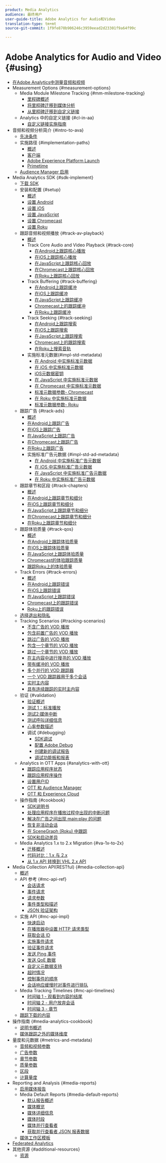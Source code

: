 ```yaml
---
product: Media Analytics
audience: 最终用户
user-guide-title: Adobe Analytics for Audio和Video
translation-type: tm+mt
source-git-commit: 1f9fe870b906246c3959eead2d23301f9a64f99c

---
```



# Adobe Analytics for Audio and Video {#using}

+ [在Adobe Analytics中测量音频和视频](media-overview.md)
+ Measurement Options {#measurement-options}
   + Media Module Milestone Tracking {#mm-milestone-tracking}
      + [里程碑概述](measurement-options/mm-milestone-tracking/milestone-overview.md)
      + [将里程碑迁移到媒体分析](measurement-options/mm-milestone-tracking/migrate-ms-to-va.md)
      + [从里程碑迁移到自定义链接](measurement-options/mm-milestone-tracking/migrate-ms-to-cl.md)
   + Analytics 中的自定义链接 {#cl-in-aa}
      + [自定义链接实施指南](measurement-options/cl-in-aa/cl-impl-guide.md)
+ 音频和视频分析简介 {#intro-to-ava}
   + [先决条件](intro-to-ava/prereqs.md)
   + 实施路径 {#implementation-paths}
      + [概述](intro-to-ava/implementation-paths/implementation-paths.md)
      + [客户端](intro-to-ava/implementation-paths/client-side-path.md)
      + [Adobe Experience Platform Launch](intro-to-ava/implementation-paths/launch-path.md)
      + [Primetime](intro-to-ava/implementation-paths/primetime-path.md)
   + [Audience Manager 启用](intro-to-ava/am-enablement.md)
+ Media Analytics SDK {#sdk-implement}
   + [下载 SDK](sdk-implement/download-sdks.md)
   + 安装和配置 {#setup}
      + [概述](sdk-implement/setup/setup-overview.md)
      + [设置 Android](sdk-implement/setup/set-up-android.md)
      + [设置 iOS](sdk-implement/setup/set-up-ios.md)
      + [设置 JavaScript](sdk-implement/setup/set-up-js.md)
      + [设置 Chromecast](sdk-implement/setup/set-up-chromecast.md)
      + [设置 Roku](sdk-implement/setup/set-up-roku.md)
   + 跟踪音频和视频播放 {#track-av-playback}
      + [概述](sdk-implement/track-av-playback/track-core-overview.md)
      + Track Core Audio and Video Playback {#track-core}
         + [在Android上跟踪核心播放](sdk-implement/track-av-playback/track-core/track-core-android.md)
         + [在iOS上跟踪核心播放](sdk-implement/track-av-playback/track-core/track-core-ios.md)
         + [在JavaScript上跟踪核心回放](sdk-implement/track-av-playback/track-core/track-core-js.md)
         + [在Chromecast上跟踪核心回放](sdk-implement/track-av-playback/track-core/track-core-chromecast.md)
         + [在Roku上跟踪核心回放](sdk-implement/track-av-playback/track-core/track-core-roku.md)
      + Track Buffering {#track-buffering}
         + [在Android上跟踪缓冲](sdk-implement/track-av-playback/track-buffering/track-buffering-android.md)
         + [在iOS上跟踪缓冲](sdk-implement/track-av-playback/track-buffering/track-buffering-ios.md)
         + [在JavaScript上跟踪缓冲](sdk-implement/track-av-playback/track-buffering/track-buffering-js.md)
         + [Chromecast上的跟踪缓冲](sdk-implement/track-av-playback/track-buffering/track-buffering-chromecast.md)
         + [在Roku上跟踪缓冲](sdk-implement/track-av-playback/track-buffering/track-buffering-roku.md)
      + Track Seeking {#track-seeking}
         + [在Android上跟踪搜索](sdk-implement/track-av-playback/track-seeking/track-seeking-android.md)
         + [在iOS上跟踪搜索](sdk-implement/track-av-playback/track-seeking/track-seeking-ios.md)
         + [在JavaScript上跟踪搜索](sdk-implement/track-av-playback/track-seeking/track-seeking-js.md)
         + [Chromecast上的跟踪搜索](sdk-implement/track-av-playback/track-seeking/track-seeking-chromecast.md)
         + [在Roku上搜索音轨](sdk-implement/track-av-playback/track-seeking/track-seeking-roku.md)
      + 实施标准元数据{#impl-std-metadata}
         + [在 Android 中实施标准元数据](sdk-implement/track-av-playback/impl-std-metadata/impl-std-metadata-android.md)
         + [在 iOS 中实施标准元数据](sdk-implement/track-av-playback/impl-std-metadata/impl-std-metadata-ios.md)
         + [iOS元数据密钥](sdk-implement/track-av-playback/impl-std-metadata/ios-metadata-keys.md)
         + [在 JavaScript 中实施标准元数据](sdk-implement/track-av-playback/impl-std-metadata/impl-std-metadata-js.md)
         + [在 Chromecast 中实施标准元数据](sdk-implement/track-av-playback/impl-std-metadata/impl-std-metadata-chromecast.md)
         + [标准元数据参数- Chromecast](sdk-implement/track-av-playback/impl-std-metadata/chromecast-metadata.md)
         + [在 Roku 中实施标准元数据](sdk-implement/track-av-playback/impl-std-metadata/impl-std-metadata-roku.md)
         + [标准元数据参数- Roku](sdk-implement/track-av-playback/impl-std-metadata/roku-metadata.md)
   + 跟踪广告 {#track-ads}
      + [概述](sdk-implement/track-ads/track-ads-overview.md)
      + [在Android上跟踪广告](sdk-implement/track-ads/track-ads-android.md)
      + [在iOS上跟踪广告](sdk-implement/track-ads/track-ads-ios.md)
      + [在JavaScript上跟踪广告](sdk-implement/track-ads/track-ads-js.md)
      + [在Chromecast上跟踪广告](sdk-implement/track-ads/track-ads-chromecast.md)
      + [在Roku上跟踪广告](sdk-implement/track-ads/track-ads-roku.md)
      + 实施标准广告元数据 {#impl-std-ad-metadata}
         + [在 Android 中实施标准广告元数据](sdk-implement/track-ads/impl-std-ad-metadata/impl-std-ad-metadata-android.md)
         + [在 iOS 中实施标准广告元数据](sdk-implement/track-ads/impl-std-ad-metadata/impl-std-ad-metadata-ios.md)
         + [在 JavaScript 中实施标准广告元数据](sdk-implement/track-ads/impl-std-ad-metadata/impl-std-ad-metadata-js.md)
         + [在 Roku 中实施标准广告元数据](sdk-implement/track-ads/impl-std-ad-metadata/impl-std-ad-metadata-roku.md)
   + 跟踪章节和区段 {#track-chapters}
      + [概述](sdk-implement/track-chapters/track-chapters-overview.md)
      + [在Android上跟踪章节和细分](sdk-implement/track-chapters/track-chapters-android.md)
      + [在iOS上跟踪章节和细分](sdk-implement/track-chapters/track-chapters-ios.md)
      + [在JavaScript上跟踪章节和细分](sdk-implement/track-chapters/track-chapters-js.md)
      + [在Chromecast上跟踪章节和细分](sdk-implement/track-chapters/track-chapters-chromecast.md)
      + [在Roku上跟踪章节和细分](sdk-implement/track-chapters/track-chapters-roku.md)
   + 跟踪体验质量 {#track-qos}
      + [概述](sdk-implement/track-qos/track-qos-overview.md)
      + [在Android上跟踪体验质量](sdk-implement/track-qos/track-qos-android.md)
      + [在iOS上跟踪体验质量](sdk-implement/track-qos/track-qos-ios.md)
      + [在JavaScript上跟踪体验质量](sdk-implement/track-qos/track-qos-js.md)
      + [Chromecast的体验跟踪质量](sdk-implement/track-qos/track-qos-chromecast.md)
      + [跟踪Roku上的体验质量](sdk-implement/track-qos/track-qos-roku.md)
   + Track Errors {#track-errors}
      + [概述](sdk-implement/track-errors/track-errors-overview.md)
      + [在Android上跟踪错误](sdk-implement/track-errors/track-errors-android.md)
      + [在iOS上跟踪错误](sdk-implement/track-errors/track-errors-ios.md)
      + [在JavaScript上跟踪错误](sdk-implement/track-errors/track-errors-js.md)
      + [Chromecast上的跟踪错误](sdk-implement/track-errors/track-errors-chromecast.md)
      + [Roku上的跟踪错误](sdk-implement/track-errors/track-errors-roku.md)
   + [选择退出和隐私](sdk-implement/opt-out-privacy.md)
   + Tracking Scenarios {#tracking-scenarios}
      + [不含广告的 VOD 播放](sdk-implement/tracking-scenarios/vod-no-intrs-details.md)
      + [包含前置广告的 VOD 播放](sdk-implement/tracking-scenarios/vod-preroll-ads.md)
      + [跳过广告的 VOD 播放](sdk-implement/tracking-scenarios/vod-skipped-ads.md)
      + [包含一个章节的 VOD 播放](sdk-implement/tracking-scenarios/vod-one-chapter.md)
      + [跳过一个章节的 VOD 播放](sdk-implement/tracking-scenarios/vod-skipped-chapter.md)
      + [在主内容中进行搜寻的 VOD 播放](sdk-implement/tracking-scenarios/vod-seeking.md)
      + [带有缓冲的 VOD 播放](sdk-implement/tracking-scenarios/vod-buffering.md)
      + [多个并行的 VOD 跟踪器](sdk-implement/tracking-scenarios/vod-multi-trackers.md)
      + [一个 VOD 跟踪器用于多个会话](sdk-implement/tracking-scenarios/vod-multi-track-one-session.md)
      + [实时主内容](sdk-implement/tracking-scenarios/live-main-content.md)
      + [具有连续跟踪的实时主内容](sdk-implement/tracking-scenarios/live-sequential.md)
   + 验证 {#validation}
      + [验证概述](sdk-implement/validation/validation-overview.md)
      + [测试 1：标准播放](sdk-implement/validation/test1-standard-playback.md)
      + [测试2:媒体中断](sdk-implement/validation/test2-media-interrupt.md)
      + [测试呼叫详细信息](sdk-implement/validation/test-call-details.md)
      + [心率参数描述](sdk-implement/validation/heartbeat-params.md)
      + 调试 {#debugging}
         + [SDK调试](sdk-implement/validation/debugging/sdk-debugging.md)
         + [配置 Adobe Debug](sdk-implement/validation/debugging/config-adobe-debug.md)
         + [创建新的调试报告](sdk-implement/validation/debugging/create-new-debug-report.md)
         + [调试功能板和报表](sdk-implement/validation/debugging/debug-dash-repts.md)
   + Analytics in OTT Apps {#analytics-with-ott}
      + [跟踪应用程序状态](sdk-implement/analytics-with-ott/track-app-states.md)
      + [跟踪应用程序操作](sdk-implement/analytics-with-ott/track-app-actions.md)
      + [设置用户ID](sdk-implement/analytics-with-ott/set-user-ids.md)
      + [OTT 和 Audience Manager](sdk-implement/analytics-with-ott/ott-am.md)
      + [OTT 和 Experience Cloud](sdk-implement/analytics-with-ott/ott-experience-cloud.md)
   + 操作指南 {#cookbook}
      + [SDK说明书](sdk-implement/cookbook/sdk-cookbook-overview.md)
      + [处理应用程序在播放过程中出现的中断问题](sdk-implement/cookbook/app-interrupts.md)
      + [解决在广告之间出现 main:play 的问题](sdk-implement/cookbook/fix-ad-play-ad.md)
      + [恢复非活动会话](sdk-implement/cookbook/resuming-inactive.md)
      + [在 SceneGraph (Roku) 中跟踪](sdk-implement/cookbook/sdk-track-scenegraph.md)
      + [SDK和启动差异](sdk-implement/cookbook/sdk-vs-launch-qoe.md)
   + Media Analytics 1.x to 2.x Migration {#va-1x-to-2x}
      + [迁移概述](sdk-implement/va-1x-to-2x/mig-1x-2x-overview.md)
      + [代码对比：1.x 与 2.x](sdk-implement/va-1x-to-2x/code-comparison-1x-2x.md)
      + [从 1.x API 转换到 VHL 2.x API](sdk-implement/va-1x-to-2x/1x-2x-api-change.md)
+ Media Collection API(RESTful) {#media-collection-api}
   + [概述](media-collection-api/mc-api-overview.md)
   + API 参考 {#mc-api-ref}
      + [会话请求](media-collection-api/mc-api-ref/mc-api-sessions-req.md)
      + [事件请求](media-collection-api/mc-api-ref/mc-api-events-req.md)
      + [请求参数](media-collection-api/mc-api-ref/mc-api-req-params.md)
      + [事件类型和描述](media-collection-api/mc-api-ref/mc-api-event-types.md)
      + [JSON 验证架构](media-collection-api/mc-api-ref/mc-api-json-validation.md)
   + 实施 API {#mc-api-impl}
      + [快速启动](media-collection-api/mc-api-impl/mc-api-quick-start.md)
      + [在播放器中设置 HTTP 请求类型](media-collection-api/mc-api-impl/mc-api-set-http-req.md)
      + [获取会话 ID](media-collection-api/mc-api-impl/mc-api-obtain-sid.md)
      + [实施事件请求](media-collection-api/mc-api-impl/mc-api-impl-events-req.md)
      + [验证事件请求](media-collection-api/mc-api-impl/mc-api-validate-reqs.md)
      + [发送 Ping 事件](media-collection-api/mc-api-impl/mc-api-sed-pings.md)
      + [发送 QoE 数据](media-collection-api/mc-api-impl/mc-api-sending-qoe.md)
      + [自定义元数据支持](media-collection-api/mc-api-impl/mc-api-custom-meta.md)
      + [超时情况](media-collection-api/mc-api-impl/mc-api-timeout.md)
      + [控制事件的顺序](media-collection-api/mc-api-impl/mc-api-ctrl-order.md)
      + [会话响应缓慢时对事件进行排队](media-collection-api/mc-api-impl/mc-api-queuing.md)
   + Media Tracking Timelines {#mc-api-timelines}
      + [时间轴 1 - 观看到内容的结尾](media-collection-api/mc-api-timelines/mc-api-timeline-1.md)
      + [时间轴 2 - 用户放弃会话](media-collection-api/mc-api-timelines/mc-api-timeline-2.md)
      + [时间轴 3 - 章节](media-collection-api/mc-api-timelines/mc-api-timeline-3.md)
   + [跟踪下载的内容](media-collection-api/track-downloaded-content.md)
+ 操作指南 {#media-analytics-cookbook}
   + [说明书概述](media-analytics-cookbook/cookbook-overview.md)
   + [媒体跟踪之外的媒体维度](media-analytics-cookbook/media-dimensions.md)
+ 量度和元数据 {#metrics-and-metadata}
   + [音频和视频参数](metrics-and-metadata/audio-video-parameters.md)
   + [广告参数](metrics-and-metadata/ad-parameters.md)
   + [章节参数](metrics-and-metadata/chapter-parameters.md)
   + [质量参数](metrics-and-metadata/quality-parameters.md)
   + [区段](metrics-and-metadata/segments.md)
   + [计算量度](metrics-and-metadata/calculated-metrics.md)
+ Reporting and Analysis {#media-reports}
   + [启用媒体报告](media-reports/media-reports-enable.md)
   + Media Default Reports {#media-default-reports}
      + [默认报告概述](media-reports/media-default-reports/default-reports-overview.md)
      + [媒体概览](media-reports/media-default-reports/media-reports-overview.md)
      + [媒体详细信息](media-reports/media-default-reports/media-reports-detail.md)
      + [媒体时段](media-reports/media-default-reports/media-reports-daypart.md)
      + [媒体并行查看者](media-reports/media-default-reports/media-concurrent-viewers.md)
      + [获取并行查看者 JSON 报表数据](media-reports/media-default-reports/get-concurrent-json.md)
   + [媒体工作区模板](media-reports/media-workspace-templates.md)
+ [Federated Analytics](federated-analytics.md)
+ 其他资源 {#additional-resources}
   + [资源](additional-resources/doc-updates.md)
